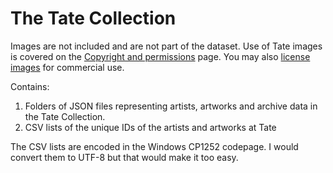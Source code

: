 The Tate Collection
===================

Images are not included and are not part of the dataset. Use of Tate images is covered on the
[Copyright and permissions](http://www.tate.org.uk/about/who-we-are/policies-and-procedures/website-terms-use/copyright-and-permissions) page. You may also [license images](http://tate-images.com) for commercial use.

Contains:

1. Folders of JSON files representing artists, artworks and archive data in the Tate Collection.
2. CSV lists of the unique IDs of the artists and artworks at Tate

The CSV lists are encoded in the Windows CP1252 codepage. I would convert them to UTF-8 but that would make it too easy.
